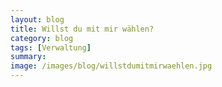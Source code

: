 ```yaml
---
layout: blog
title: Willst du mit mir wählen?
category: blog
tags: [Verwaltung]  
summary:  
image: /images/blog/willstdumitmirwaehlen.jpg
---
```

